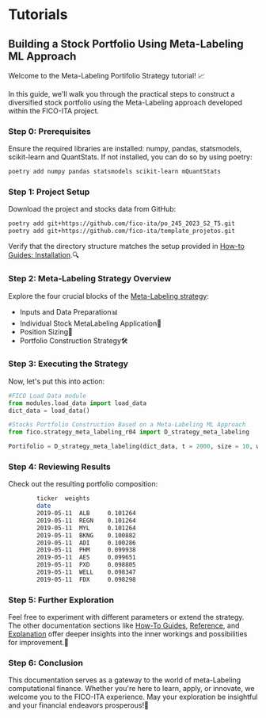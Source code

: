 # Tutorials

## Building a Stock Portfolio Using Meta-Labeling ML Approach

Welcome to the Meta-Labeling Portifolio Strategy tutorial! 📈

In this guide, we'll walk you through the practical steps to construct a diversified 
stock portfolio using the Meta-Labeling approach developed within the FICO-ITA project.

### Step 0: Prerequisites
Ensure the required libraries are installed: numpy, pandas, statsmodels, scikit-learn and 
QuantStats.  If not installed, you can do so by using poetry:

```bash
poetry add numpy pandas statsmodels scikit-learn mQuantStats
```


### Step 1: Project Setup
Download the project and stocks data from GitHub:

```bash
poetry add git+https://github.com/fico-ita/po_245_2023_S2_T5.git
poetry add git+https://github.com/fico-ita/template_projetos.git
```

Verify that the directory structure matches the setup provided in [How-to Guides: Installation](how-to-guides.md).🔍

### Step 2: Meta-Labeling Strategy Overview
Explore the four crucial blocks of the [Meta-Labeling strategy](reference.md):

 - Inputs and Data Preparation📊
 - Individual Stock MetaLabeling Application📑
 - Position Sizing📏
 - Portfolio Construction Strategy🛠️

### Step 3: Executing the Strategy
Now, let's put this into action:

```python
#FICO Load Data module
from modules.load_data import load_data
dict_data = load_data()

#Stocks Portfolio Construction Based on a Meta-Labeling ML Approach
from fico.strategy_meta_labeling_r04 import D_strategy_meta_labeling

Portifolio = D_strategy_meta_labeling(dict_data, t = 2000, size = 10, window_size= 500)
```

### Step 4: Reviewing Results
Check out the resulting portfolio composition:

```bash
        ticker  weights        
        date                        
        2019-05-11  ALB     0.101264
        2019-05-11  REGN    0.101264
        2019-05-11  MYL     0.101264
        2019-05-11  BKNG    0.100882
        2019-05-11  ADI     0.100286
        2019-05-11  PHM     0.099938
        2019-05-11  AES     0.099651
        2019-05-11  PXD     0.098805
        2019-05-11  WELL    0.098347
        2019-05-11  FDX     0.098298
```
### Step 5: Further Exploration

Feel free to experiment with different parameters or extend the strategy. The other documentation 
sections like [How-To Guides](how-to-guides.md), [Reference](reference.md), and 
[Explanation](explanation.md) offer deeper insights into the inner workings and possibilities for improvement.🚀


### Step 6: Conclusion

This documentation serves as a gateway to the world of meta-Labeling computational finance. Whether you're 
here to learn, apply, or innovate, we welcome you to the FICO-ITA experience. May your 
exploration be insightful and your financial endeavors prosperous!🌟


